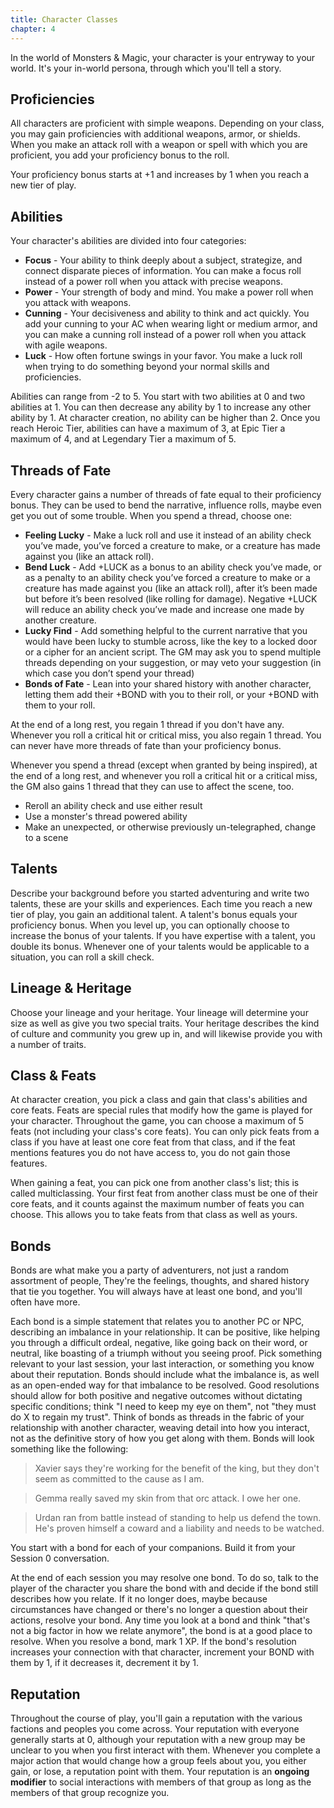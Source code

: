 ```yaml
---
title: Character Classes
chapter: 4
---
```


In the world of Monsters & Magic, your character is your entryway to your world. It's your in-world persona, through which you'll tell a story.

## Proficiencies

All characters are proficient with simple weapons. Depending on your class, you may gain proficiencies with additional weapons, armor, or shields. When you make an attack roll with a weapon or spell with which you are proficient, you add your proficiency bonus to the roll.

Your proficiency bonus starts at +1 and increases by 1 when you reach a new tier of play.

## Abilities

Your character's abilities are divided into four categories:

- **Focus** - Your ability to think deeply about a subject, strategize, and connect disparate pieces of information. You can make a focus roll instead of a power roll when you attack with precise weapons.
- **Power** - Your strength of body and mind. You make a power roll when you attack with weapons.
- **Cunning** - Your decisiveness and ability to think and act quickly. You add your cunning to your AC when wearing light or medium armor, and you can make a cunning roll instead of a power roll when you attack with agile weapons.
- **Luck** - How often fortune swings in your favor. You make a luck roll when trying to do something beyond your normal skills and proficiencies.

Abilities can range from -2 to 5. You start with two abilities at 0 and two abilities at 1. You can then decrease any ability by 1 to increase any other ability by 1. At character creation, no ability can be higher than 2. Once you reach Heroic Tier, abilities can have a maximum of 3, at Epic Tier a maximum of 4, and at Legendary Tier a maximum of 5.

## Threads of Fate

Every character gains a number of threads of fate equal to their proficiency bonus. They can be used to bend the narrative, influence rolls, maybe even get you out of some trouble. When you spend a thread, choose one:

- **Feeling Lucky** - Make a luck roll and use it instead of an ability check you’ve made, you’ve forced a creature to make, or a creature has made against you (like an attack roll).
- **Bend Luck** - Add +LUCK as a bonus to an ability check you’ve made, or as a penalty to an ability check you’ve forced a creature to make or a creature has made against you (like an attack roll), after it’s been made but before it’s been resolved (like rolling for damage). Negative +LUCK will reduce an ability check you’ve made and increase one made by another creature.
- **Lucky Find** - Add something helpful to the current narrative that you would have been lucky to stumble across, like the key to a locked door or a cipher for an ancient script. The GM may ask you to spend multiple threads depending on your suggestion, or may veto your suggestion (in which case you don’t spend your thread)
- **Bonds of Fate** - Lean into your shared history with another character, letting them add their +BOND with you to their roll, or your +BOND with them to your roll.

At the end of a long rest, you regain 1 thread if you don't have any. Whenever you roll a critical hit or critical miss, you also regain 1 thread. You can never have more threads of fate than your proficiency bonus.

Whenever you spend a thread (except when granted by being inspired), at the end of a long rest, and whenever you roll a critical hit or a critical miss, the GM also gains 1 thread that they can use to affect the scene, too.

- Reroll an ability check and use either result
- Use a monster's thread powered ability
- Make an unexpected, or otherwise previously un-telegraphed, change to a scene

## Talents

Describe your background before you started adventuring and write two talents, these are your skills and experiences. Each time you reach a new tier of play, you gain an additional talent. A talent's bonus equals your proficiency bonus. When you level up, you can optionally choose to increase the bonus of your talents. If you have expertise with a talent, you double its bonus. Whenever one of your talents would be applicable to a situation, you can roll a skill check.

## Lineage & Heritage

Choose your lineage and your heritage. Your lineage will determine your size as well as give you two special traits. Your heritage describes the kind of culture and community you grew up in, and will likewise provide you with a number of traits.

## Class & Feats

At character creation, you pick a class and gain that class's abilities and core feats. Feats are special rules that modify how the game is played for your character. Throughout the game, you can choose a maximum of 5 feats (not including your class's core feats). You can only pick feats from a class if you have at least one core feat from that class, and if the feat mentions features you do not have access to, you do not gain those features.

When gaining a feat, you can pick one from another class's list; this is called multiclassing. Your first feat from another class must be one of their core feats, and it counts against the maximum number of feats you can choose. This allows you to take feats from that class as well as yours.

## Bonds

Bonds are what make you a party of adventurers, not just a random assortment of people, They're the feelings, thoughts, and shared history that tie you together. You will always have at least one bond, and you'll often have more.

Each bond is a simple statement that relates you to another PC or NPC, describing an imbalance in your relationship. It can be positive, like helping you through a difficult ordeal, negative, like going back on their word, or neutral, like boasting of a triumph without you seeing proof. Pick something relevant to your last session, your last interaction, or something you know about their reputation. Bonds should include what the imbalance is, as well as an open-ended way for that imbalance to be resolved. Good resolutions should allow for both positive and negative outcomes without dictating specific conditions; think "I need to keep my eye on them", not "they must do X to regain my trust". Think of bonds as threads in the fabric of your relationship with another character, weaving detail into how you interact, not as the definitive story of how you get along with them. Bonds will look something like the following:

> Xavier says they're working for the benefit of the king, but they don't seem as committed to the cause as I am.

> Gemma really saved my skin from that orc attack. I owe her one.

> Urdan ran from battle instead of standing to help us defend the town. He's proven himself a coward and a liability and needs to be watched.

You start with a bond for each of your companions. Build it from your Session 0 conversation.

At the end of each session you may resolve one bond. To do so, talk to the player of the character you share the bond with and decide if the bond still describes how you relate. If it no longer does, maybe because circumstances have changed or there's no longer a question about their actions, resolve your bond. Any time you look at a bond and think "that's not a big factor in how we relate anymore", the bond is at a good place to resolve. When you resolve a bond, mark 1 XP. If the bond's resolution increases your connection with that character, increment your BOND with them by 1, if it decreases it, decrement it by 1.

## Reputation

Throughout the course of play, you'll gain a reputation with the various factions and peoples you come across. Your reputation with everyone generally starts at 0, although your reputation with a new group may be unclear to you when you first interact with them. Whenever you complete a major action that would change how a group feels about you, you either gain, or lose, a reputation point with them. Your reputation is an **ongoing modifier** to social interactions with members of that group as long as the members of that group recognize you.

